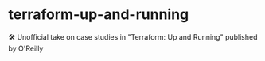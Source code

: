 # terraform-up-and-running
🛠 Unofficial take on case studies in "Terraform: Up and Running" published by O'Reilly
